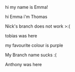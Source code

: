 hi my name is Emma!

hi Emma i'm Thomas

Nick's branch does not work >:(

tobias was here



my favourite colour is purple 


My Branch name sucks :(

Anthony was here

